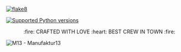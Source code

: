 [![flake8](https://github.com/thoreg/m13/actions/workflows/flake8.yml/badge.svg)](https://github.com/thoreg/m13/actions/workflows/flake8.yml)

[![Supported Python
versions](https://img.shields.io/pypi/pyversions/tox.svg)](https://pypi.org/project/tox/)

<p align="center">
  :fire: CRAFTED WITH LOVE :heart: BEST CREW IN TOWN :fire:
</p>

![M13 - Manufaktur13](https://thoreg.github.io/m13/m13/static/img/Manufaktur13_Plakat_2020.jpg)

